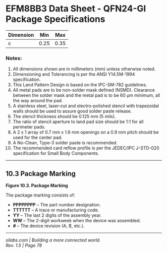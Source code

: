 # EFM8BB3 Data Sheet - QFN24-GI Package Specifications

| Dimension | Min  | Max  |
|-----------|------|------|
| c         | 0.25 | 0.35 |

### Notes:
1. All dimensions shown are in millimeters (mm) unless otherwise noted.
2. Dimensioning and Tolerancing is per the ANSI Y14.5M-1994 specification.
3. This Land Pattern Design is based on the IPC-SM-782 guidelines.
4. All metal pads are to be non-solder mask defined (NSMD). Clearance between the solder mask and the metal pad is to be 60 µm minimum, all the way around the pad.
5. A stainless steel, laser-cut and electro-polished stencil with trapezoidal walls should be used to assure good solder paste release.
6. The stencil thickness should be 0.125 mm (5 mils).
7. The ratio of stencil aperture to land pad size should be 1:1 for all perimeter pads.
8. A 2 x 1 array of 0.7 mm x 1.6 mm openings on a 0.9 mm pitch should be used for the center pad.
9. A No-Clean, Type-3 solder paste is recommended.
10. The recommended card reflow profile is per the JEDEC/IPC J-STD-020 specification for Small Body Components.

---

## 10.3 Package Marking

**Figure 10.3. Package Marking**

The package marking consists of:

- **PPPPPPPP** – The part number designation.
- **TTTTTT** – A trace or manufacturing code.
- **YY** – The last 2 digits of the assembly year.
- **WW** – The 2-digit workweek when the device was assembled.
- **#** – The device revision (A, B, etc.).

---

*silabs.com | Building a more connected world.*  
*Rev. 1.5 | Page 78*